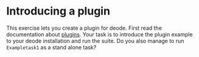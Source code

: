 # Introducing a plugin

This exercise lets you create a plugin for deode. First read the documentation about [plugins](https://destination-earth-digital-twins.github.io/deode-workflow-docs/misc_section_in_doc_page.html#plug-ins). Your task is to introduce the plugin example to your deode installation and run the suite. Do you also manage to run `Exampletask1` as a stand alone task?
